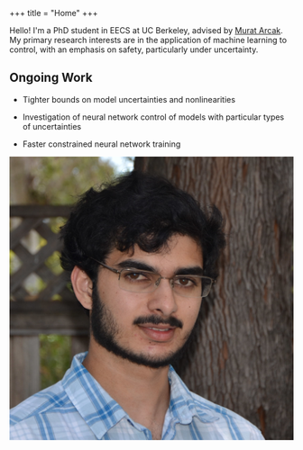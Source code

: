 +++
title = "Home"
+++


<div class="home-container">

  <div class="home-content">

Hello! I'm a PhD student in EECS at UC Berkeley, advised by [Murat Arcak](https://people.eecs.berkeley.edu/~arcak/).
My primary research interests are in the application of machine learning to control, with an emphasis on safety, particularly under uncertainty.

## Ongoing Work

* Tighter bounds on model uncertainties and nonlinearities
* Investigation of neural network control of models with particular types of uncertainties
* Faster constrained neural network training

  </div>

  <div class="home-image">

<img src="/images/website/profile.png" alt="Profile Image" class="img-rounded" />

  </div>

</div>



